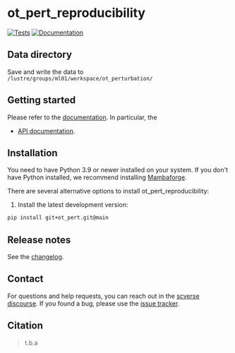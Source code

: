 # ot_pert_reproducibility

[![Tests][badge-tests]][link-tests]
[![Documentation][badge-docs]][link-docs]

[badge-tests]: https://img.shields.io/github/actions/workflow/status/MUCDK/ot_pert_reproducibility/test.yaml?branch=main
[link-tests]: ot_pert/actions/workflows/test.yml
[badge-docs]: https://img.shields.io/readthedocs/ot_pert_reproducibility

## Data directory
Save and write the data to `/lustre/groups/ml01/workspace/ot_perturbation/`

## Getting started

Please refer to the [documentation][link-docs]. In particular, the

-   [API documentation][link-api].

## Installation

You need to have Python 3.9 or newer installed on your system. If you don't have
Python installed, we recommend installing [Mambaforge](https://github.com/conda-forge/miniforge#mambaforge).

There are several alternative options to install ot_pert_reproducibility:

<!--
1) Install the latest release of `ot_pert_reproducibility` from `PyPI <https://pypi.org/project/ot_pert_reproducibility/>`_:

```bash
pip install ot_pert_reproducibility
```
-->

1. Install the latest development version:

```bash
pip install git+ot_pert.git@main
```

## Release notes

See the [changelog][changelog].

## Contact

For questions and help requests, you can reach out in the [scverse discourse][scverse-discourse].
If you found a bug, please use the [issue tracker][issue-tracker].

## Citation

> t.b.a

[scverse-discourse]: https://discourse.scverse.org/
[issue-tracker]: https://github.com/MUCDK/ot_pert_reproducibility/issues
[changelog]: https://ot_pert_reproducibility.readthedocs.io/latest/changelog.html
[link-docs]: https://ot_pert_reproducibility.readthedocs.io
[link-api]: https://ot_pert_reproducibility.readthedocs.io/latest/api.html
